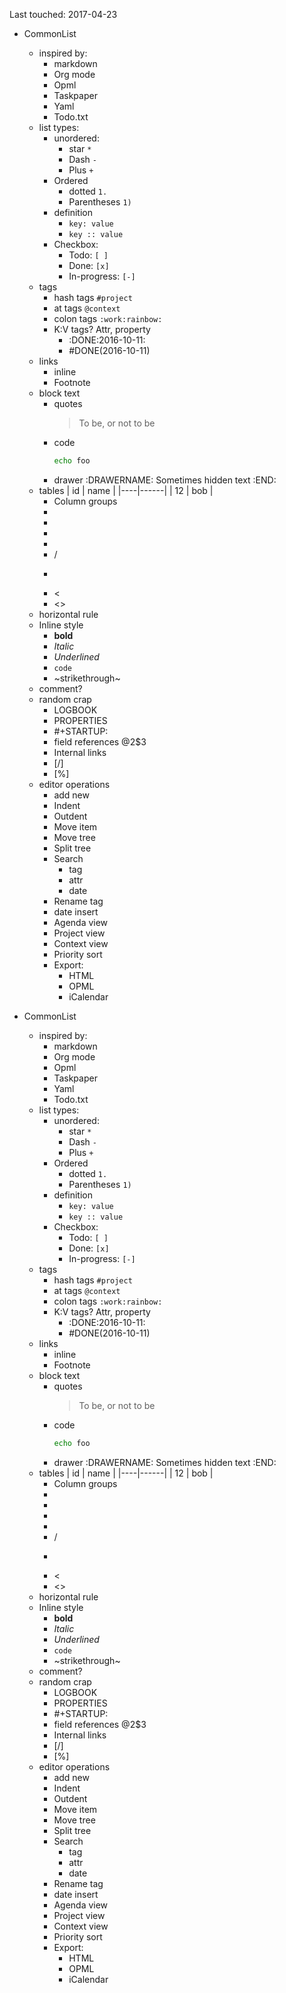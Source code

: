 Last touched: 2017-04-23

- CommonList
	- inspired by:
		- markdown
		- Org mode
		- Opml
		- Taskpaper
		- Yaml
		- Todo.txt
	- list types:
		- unordered:
			- star `*`
			- Dash `-`
			- Plus `+`
		- Ordered
			- dotted `1.`
			- Parentheses `1)`
		- definition
			- `key: value`
			- `key :: value`
		- Checkbox:
			- Todo: `[ ]`
			- Done: `[x]`
			- In-progress: `[-]`
	- tags
		- hash tags `#project`
		- at tags `@context`
		- colon tags `:work:rainbow:`
		- K:V tags? Attr, property
			- :DONE:2016-10-11:
			- #DONE(2016-10-11)
	- links
		- inline
		- Footnote
	- block text
		- quotes
			> To be, or not
			> to be
		- code
			```.sh
			echo foo
			```
		- drawer
			:DRAWERNAME:
			Sometimes hidden text
			:END:
	- tables
		| id | name |
		|----|------|
		| 12 | bob  |
		- Column groups
		- <N>
		- <r>
		- <c>
		- <l>
		- /
		- >
		- <
		- <>
	- horizontal rule
	- Inline style
		- **bold**
		- *Italic*
		- _Underlined_
		- `code`
		- ~strikethrough~
	- comment?
	- random crap
		- LOGBOOK
		- PROPERTIES
		- #+STARTUP:
		- field references @2$3
		- Internal links
		- [/]
		- [%]
	- editor operations
		- add new
		- Indent
		- Outdent
		- Move item
		- Move tree
		- Split tree
		- Search
			- tag
			- attr
			- date
		- Rename tag
		- date insert
		- Agenda view
		- Project view
		- Context view
		- Priority sort
		- Export:
			- HTML
			- OPML
			- iCalendar

- CommonList
	- inspired by:
		- markdown
		- Org mode
		- Opml
		- Taskpaper
		- Yaml
		- Todo.txt
	- list types:
		- unordered:
			- star `*`
			- Dash `-`
			- Plus `+`
		- Ordered
			- dotted `1.`
			- Parentheses `1)`
		- definition
			- `key: value`
			- `key :: value`
		- Checkbox:
			- Todo: `[ ]`
			- Done: `[x]`
			- In-progress: `[-]`
	- tags
		- hash tags `#project`
		- at tags `@context`
		- colon tags `:work:rainbow:`
		- K:V tags? Attr, property
			- :DONE:2016-10-11:
			- #DONE(2016-10-11)
	- links
		- inline
		- Footnote
	- block text
		- quotes
			> To be, or not
			> to be
		- code
			```.sh
			echo foo
			```
		- drawer
			:DRAWERNAME:
			Sometimes hidden text
			:END:
	- tables
		| id | name |
		|----|------|
		| 12 | bob  |
		- Column groups
		- <N>
		- <r>
		- <c>
		- <l>
		- /
		- >
		- <
		- <>
	- horizontal rule
	- Inline style
		- **bold**
		- *Italic*
		- _Underlined_
		- `code`
		- ~strikethrough~
	- comment?
	- random crap
		- LOGBOOK
		- PROPERTIES
		- #+STARTUP:
		- field references @2$3
		- Internal links
		- [/]
		- [%]
	- editor operations
		- add new
		- Indent
		- Outdent
		- Move item
		- Move tree
		- Split tree
		- Search
			- tag
			- attr
			- date
		- Rename tag
		- date insert
		- Agenda view
		- Project view
		- Context view
		- Priority sort
		- Export:
			- HTML
			- OPML
			- iCalendar


